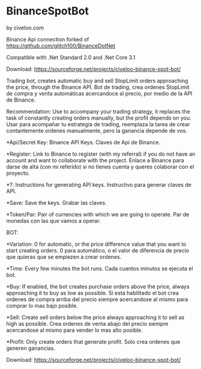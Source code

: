 # BinanceSpotBot
by civeloo.com

Binance Api connection forked of https://github.com/glitch100/BinanceDotNet

Compatible with .Net Standard 2.0 and .Net Core 3.1

Download:
https://sourceforge.net/projects/civeloo-binance-spot-bot/

Trading bot, creates automatic buy and sell StopLimit orders approaching the price, through the Binance API.
Bot de trading, crea ordenes StopLimit de compra y venta automáticas acercandoce al precio,  por medio de la API de Binance.

Recommendation: 
Use to accompany your trading strategy, it replaces the task of constantly creating orders manually, but the profit depends on you.
Usar para acompañar tu estrategia de trading, reemplaza la tarea de crear contantemente ordenes manualmente, pero la ganancia depende de vos.

*Api/Secret Key:
Binance API Keys.
Claves de Api de Binance.

*Register:
Link to Binance to register (with my referral) if you do not have an account and want to collaborate with the project.
Enlace a Binance para darse de alta (con mi referido) si no tienes cuenta y queres colaborar con el proyecto.

*?:
Instructions for generating API keys.
Instructivo para generar claves de API.

*Save:
Save the keys.
Grabar las claves.

*Token/Par:
Pair of currencies with which we are going to operate.
Par de monedas con las que vamos a operar.

BOT:

*Variation:
0 for automatic, or the price difference value that you want to start creating orders.
0 para automático, o el valor de diferencia de precio que quieras que se empiezen a crear ordenes.

*Time:
Every few minutes the bot runs.
Cada cuantos minutos se ejecuta el bot.

*Buy:
If enabled, the bot creates purchase orders above the price, always approaching it to buy as low as possible.
Si esta habilitado el bot crea ordenes de compra arriba del precio siempre acercandose al mismo para comprar lo mas bajo posible.

*Sell:
Create sell orders below the price always approaching it to sell as high as possible.
Crea ordenes de venta abajo del precio siempre acercandose al mismo para vender lo mas alto posible.

*Profit:
Only create orders that generate profit.
Solo crea ordenes que generen ganancias.

Download:
https://sourceforge.net/projects/civeloo-binance-spot-bot/